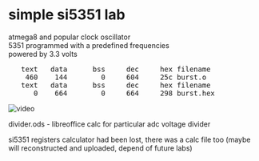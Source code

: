 #  simple si5351 lab

atmega8 and popular clock oscillator<br>
5351 programmed with a predefined frequencies<br>
powered by 3.3 volts<br>
<pre>
   text   data	    bss	    dec	    hex	filename
    460    144	      0	    604	    25c	burst.o
   text   data	    bss	    dec	    hex	filename
      0    664	      0	    664	    298	burst.hex
</pre>
![video](video.gif)

divider.ods - libreoffice calc for particular adc voltage divider

si5351 registers calculator had been lost, there was a calc file too
(maybe will reconstructed and uploaded, depend of future labs)
